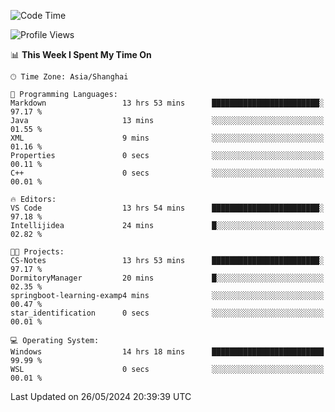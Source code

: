 <!--START_SECTION:waka-->
![Code Time](http://img.shields.io/badge/Code%20Time-1%2C714%20hrs%2058%20mins-blue)

![Profile Views](http://img.shields.io/badge/Profile%20Views-1-blue)

📊 **This Week I Spent My Time On** 

```text
🕑︎ Time Zone: Asia/Shanghai

💬 Programming Languages: 
Markdown                 13 hrs 53 mins      ████████████████████████░   97.17 % 
Java                     13 mins             ░░░░░░░░░░░░░░░░░░░░░░░░░   01.55 % 
XML                      9 mins              ░░░░░░░░░░░░░░░░░░░░░░░░░   01.16 % 
Properties               0 secs              ░░░░░░░░░░░░░░░░░░░░░░░░░   00.11 % 
C++                      0 secs              ░░░░░░░░░░░░░░░░░░░░░░░░░   00.01 % 

🔥 Editors: 
VS Code                  13 hrs 54 mins      ████████████████████████░   97.18 % 
Intellijidea             24 mins             █░░░░░░░░░░░░░░░░░░░░░░░░   02.82 % 

🐱‍💻 Projects: 
CS-Notes                 13 hrs 53 mins      ████████████████████████░   97.17 % 
DormitoryManager         20 mins             █░░░░░░░░░░░░░░░░░░░░░░░░   02.35 % 
springboot-learning-examp4 mins              ░░░░░░░░░░░░░░░░░░░░░░░░░   00.47 % 
star_identification      0 secs              ░░░░░░░░░░░░░░░░░░░░░░░░░   00.01 % 

💻 Operating System: 
Windows                  14 hrs 18 mins      █████████████████████████   99.99 % 
WSL                      0 secs              ░░░░░░░░░░░░░░░░░░░░░░░░░   00.01 % 
```


 Last Updated on 26/05/2024 20:39:39 UTC
<!--END_SECTION:waka-->